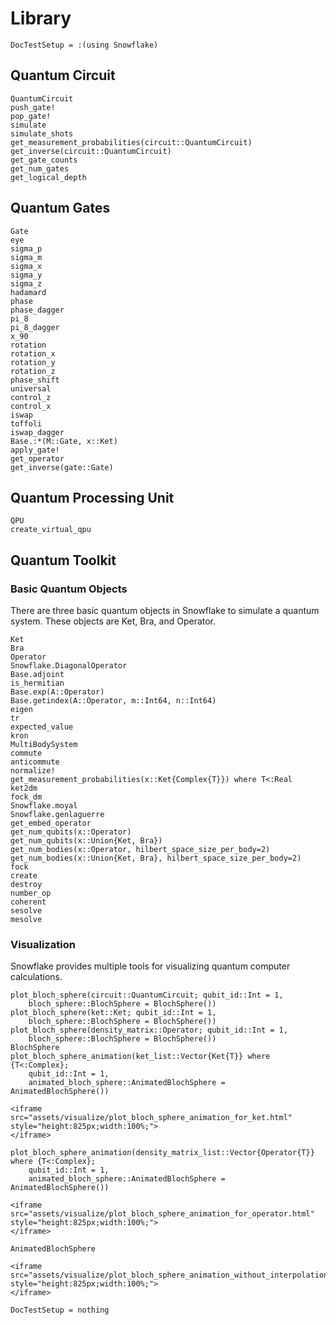 # Library

```@meta
DocTestSetup = :(using Snowflake)
```


## Quantum Circuit
```@docs
QuantumCircuit
push_gate!
pop_gate!
simulate
simulate_shots
get_measurement_probabilities(circuit::QuantumCircuit)
get_inverse(circuit::QuantumCircuit)
get_gate_counts
get_num_gates
get_logical_depth
```

## Quantum Gates
```@docs
Gate
eye
sigma_p
sigma_m
sigma_x
sigma_y
sigma_z
hadamard
phase
phase_dagger
pi_8
pi_8_dagger
x_90
rotation
rotation_x
rotation_y
rotation_z
phase_shift
universal
control_z
control_x
iswap
toffoli
iswap_dagger
Base.:*(M::Gate, x::Ket)
apply_gate!
get_operator
get_inverse(gate::Gate)
```

## Quantum Processing Unit
```@docs
QPU
create_virtual_qpu
```

## Quantum Toolkit

### Basic Quantum Objects

There are three basic quantum objects in Snowflake to simulate a quantum system. These objects are Ket, Bra, and Operator.

```@docs
Ket
Bra
Operator
Snowflake.DiagonalOperator
Base.adjoint
is_hermitian
Base.exp(A::Operator)
Base.getindex(A::Operator, m::Int64, n::Int64)
eigen
tr
expected_value
kron
MultiBodySystem
commute
anticommute
normalize!
get_measurement_probabilities(x::Ket{Complex{T}}) where T<:Real
ket2dm
fock_dm
Snowflake.moyal
Snowflake.genlaguerre
get_embed_operator
get_num_qubits(x::Operator)
get_num_qubits(x::Union{Ket, Bra})
get_num_bodies(x::Operator, hilbert_space_size_per_body=2)
get_num_bodies(x::Union{Ket, Bra}, hilbert_space_size_per_body=2)
fock
create
destroy
number_op
coherent
sesolve
mesolve
```

### Visualization

Snowflake provides multiple tools for visualizing quantum computer calculations.

```@docs
plot_bloch_sphere(circuit::QuantumCircuit; qubit_id::Int = 1,
    bloch_sphere::BlochSphere = BlochSphere())
plot_bloch_sphere(ket::Ket; qubit_id::Int = 1,
    bloch_sphere::BlochSphere = BlochSphere())
plot_bloch_sphere(density_matrix::Operator; qubit_id::Int = 1,
    bloch_sphere::BlochSphere = BlochSphere())
BlochSphere
plot_bloch_sphere_animation(ket_list::Vector{Ket{T}} where {T<:Complex};
    qubit_id::Int = 1,
    animated_bloch_sphere::AnimatedBlochSphere = AnimatedBlochSphere())
```
```@raw html
<iframe src="assets/visualize/plot_bloch_sphere_animation_for_ket.html"
style="height:825px;width:100%;">
</iframe>
```
```@docs
plot_bloch_sphere_animation(density_matrix_list::Vector{Operator{T}} where {T<:Complex};
    qubit_id::Int = 1,
    animated_bloch_sphere::AnimatedBlochSphere = AnimatedBlochSphere())
```
```@raw html
<iframe src="assets/visualize/plot_bloch_sphere_animation_for_operator.html"
style="height:825px;width:100%;">
</iframe>
```
```@docs
AnimatedBlochSphere
```
```@raw html
<iframe src="assets/visualize/plot_bloch_sphere_animation_without_interpolation.html"
style="height:825px;width:100%;">
</iframe>
```

```@meta
DocTestSetup = nothing
```
